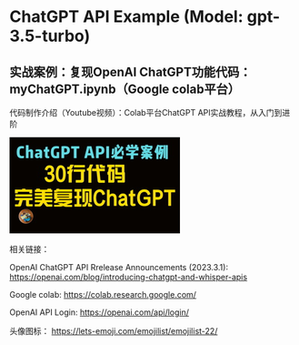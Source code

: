 # ChatGPT API Example (Model: gpt-3.5-turbo)

## 实战案例：复现OpenAI ChatGPT功能代码： myChatGPT.ipynb（Google colab平台）

代码制作介绍（Youtube视频）：Colab平台ChatGPT API实战教程，从入门到进阶

[![30行代码完美复现ChatGPT，Colab平台ChatGPT API实战教程 | 从入门到进阶，全面掌握GPT3.5-turbo的必学案例 | 保姆级带你一步一步学习制作ChatGPT应用](images/chatGPT_withAPI_small2.jpg)](https://www.youtube.com/watch?v=JSuRn1jqXAY)

相关链接：

OpenAI ChatGPT API Rrelease Announcements (2023.3.1): 
https://openai.com/blog/introducing-chatgpt-and-whisper-apis

Google colab: https://colab.research.google.com/

OpenAI API Login: https://openai.com/api/login/

头像图标： https://lets-emoji.com/emojilist/emojilist-22/
